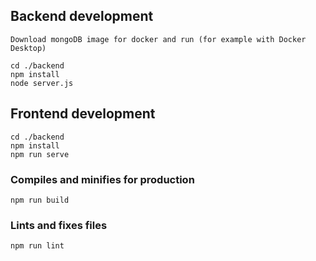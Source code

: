 ## Backend development
```
Download mongoDB image for docker and run (for example with Docker Desktop)

cd ./backend
npm install
node server.js
```

## Frontend development
```
cd ./backend
npm install
npm run serve
```

### Compiles and minifies for production
```
npm run build
```

### Lints and fixes files
```
npm run lint
```